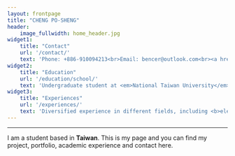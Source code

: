 ```yaml
---
layout: frontpage
title: "CHENG PO-SHENG"
header:
    image_fullwidth: home_header.jpg
widget1:
    title: "Contact"
    url: '/contact/'
    text: 'Phone: +886-910094213<br>Email: bencer@outlook.com<br><a href="https://line.me/ti/p/s-ITGHFCtJ">Line</a><br><a href="https://t.me/bencer3283">Telegram</a><br><a href="https://www.linkedin.com/in/posheng">Linkedin</a><br>If you would like to connect to me via social media, see the bottom banner of this site.'
widget2:
    title: "Education"
    url: '/education/school/'
    text: 'Undergraduate student at <em>National Taiwan University</em>:<br>Bachelor of Engineering in <em>Bio-mechatronics</em><br>Bachelor of Arts in <em>Economics</em>'
widget3:
    title: "Experiences"
    url: '/experiences/'
    text: 'Diversified experience in different fields, including <b>eletronics/optics/software engineering, art, analytics, photography</b> and more. Along with lots of experiences as a <b>team leader</b>, I am ready to take on chanllenges that needs integration of various fields.'
---
```


---

I am a student based in **Taiwan**. This is my page and you can find my project, portfolio, academic experience and contact here.